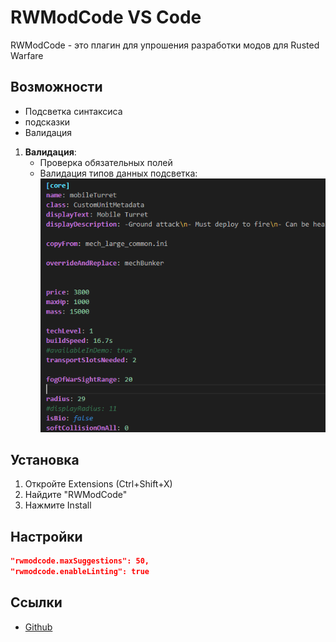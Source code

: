 # RWModCode VS Code


RWModCode - это плагин для упрошения разработки модов для Rusted Warfare

## Возможности

- Подсветка синтаксиса
- подсказки
- Валидация

1. **Валидация**:
   - Проверка обязательных полей
   - Валидация типов данных
подсветка:
![Extension Icon](images/premer.png)

## Установка

1. Откройте Extensions (Ctrl+Shift+X)
2. Найдите "RWModCode"
3. Нажмите Install

## Настройки

```json
"rwmodcode.maxSuggestions": 50,
"rwmodcode.enableLinting": true
```

## Ссылки
- [Github](https://github.com/xHak2215/RWmodCode)
